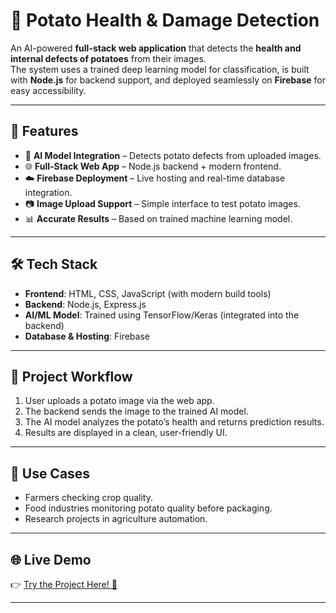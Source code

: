 # 🥔 Potato Health & Damage Detection

An AI-powered **full-stack web application** that detects the **health and internal defects of potatoes** from their images.  
The system uses a trained deep learning model for classification, is built with **Node.js** for backend support, and deployed seamlessly on **Firebase** for easy accessibility.  

---

## 🚀 Features
- 🔎 **AI Model Integration** – Detects potato defects from uploaded images.  
- 🌐 **Full-Stack Web App** – Node.js backend + modern frontend.  
- ☁️ **Firebase Deployment** – Live hosting and real-time database integration.  
- 📷 **Image Upload Support** – Simple interface to test potato images.  
- 📊 **Accurate Results** – Based on trained machine learning model.  

---

## 🛠️ Tech Stack
- **Frontend**: HTML, CSS, JavaScript (with modern build tools)  
- **Backend**: Node.js, Express.js  
- **AI/ML Model**: Trained using TensorFlow/Keras (integrated into the backend)  
- **Database & Hosting**: Firebase  

---

## 📂 Project Workflow
1. User uploads a potato image via the web app.  
2. The backend sends the image to the trained AI model.  
3. The AI model analyzes the potato’s health and returns prediction results.  
4. Results are displayed in a clean, user-friendly UI.  

---

## 🎯 Use Cases
- Farmers checking crop quality.  
- Food industries monitoring potato quality before packaging.  
- Research projects in agriculture automation.  

---

## 🌐 Live Demo
👉 [Try the Project Here! 🚀](https://my-potato-detector-software.vercel.app/)  

---
